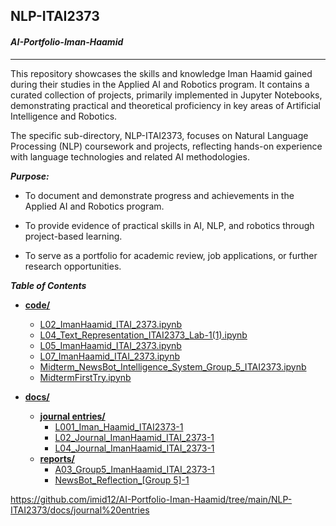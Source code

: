 ## NLP-ITAI2373 
#### ***AI-Portfolio-Iman-Haamid***
---
This repository showcases the skills and knowledge Iman Haamid gained during their studies in the Applied AI and Robotics program. It contains a curated collection of projects, primarily implemented in Jupyter Notebooks, demonstrating practical and theoretical proficiency in key areas of Artificial Intelligence and Robotics.

The specific sub-directory, NLP-ITAI2373, focuses on Natural Language Processing (NLP) coursework and projects, reflecting hands-on experience with language technologies and related AI methodologies.

***Purpose:***

- To document and demonstrate progress and achievements in the Applied AI and Robotics program.

- To provide evidence of practical skills in AI, NLP, and robotics through project-based learning.

- To serve as a portfolio for academic review, job applications, or further research opportunities.

***Table of Contents***

  - **[code/](https://github.com/imid12/AI-Portfolio-Iman-Haamid/tree/main/NLP-ITAI2373/code)**

      - [L02\_ImanHaamid\_ITAI\_2373.ipynb](https://github.com/imid12/AI-Portfolio-Iman-Haamid/blob/main/NLP-ITAI2373/code/L02_ImanHaamid_ITAI_2373.ipynb)
      - [L04\_Text\_Representation\_ITAI2373\_Lab-1(1).ipynb](https://github.com/imid12/AI-Portfolio-Iman-Haamid/blob/main/NLP-ITAI2373/code/L04_Text_Representation_ITAI2373_Lab-1\(1\).ipynb)
      - [L05\_ImanHaamid\_ITAI\_2373.ipynb](https://github.com/imid12/AI-Portfolio-Iman-Haamid/blob/main/NLP-ITAI2373/code/L05_ImanHaamid_ITAI_2373.ipynb)
      - [L07\_ImanHaamid\_ITAI\_2373.ipynb](https://github.com/imid12/AI-Portfolio-Iman-Haamid/blob/main/NLP-ITAI2373/code/L07_ImanHaamid_ITAI_2373.ipynb)
      - [Midterm\_NewsBot\_Intelligence\_System\_Group\_5\_ITAI2373.ipynb](https://github.com/imid12/AI-Portfolio-Iman-Haamid/blob/main/NLP-ITAI2373/code/Midterm_NewsBot_Intelligence_System_Group_5_ITAI2373.ipynb)
      - [MidtermFirstTry.ipynb](https://github.com/imid12/AI-Portfolio-Iman-Haamid/blob/main/NLP-ITAI2373/code/MidtermFirstTry.ipynb)

  - **[docs/](https://github.com/imid12/AI-Portfolio-Iman-Haamid/tree/main/NLP-ITAI2373/docs)**

      - **[journal entries/](https://github.com/imid12/AI-Portfolio-Iman-Haamid/tree/main/NLP-ITAI2373/docs/journal%20entries)**
          - [L001\_Iman\_Haamid\_ITAI2373-1](https://github.com/imid12/AI-Portfolio-Iman-Haamid/tree/main/NLP-ITAI2373/docs/journal%20entries/L001_Iman_Haamid_ITAI2373-1.md)
          - [L02\_Journal\_ImanHaamid\_ITAI\_2373-1](https://github.com/imid12/AI-Portfolio-Iman-Haamid/tree/main/NLP-ITAI2373/docs/journal%20entries/L02_Journal_ImanHaamid_ITAI_2373-1.md)
          - [L04\_Journal\_ImanHaamid\_ITAI\_2373-1](https://github.com/imid12/AI-Portfolio-Iman-Haamid/tree/main/NLP-ITAI2373/docs/journal%20entries/L04_Journal_ImanHaamid_ITAI_2373-1.md)
      - **[reports/](https://github.com/imid12/AI-Portfolio-Iman-Haamid/tree/main/NLP-ITAI2373/docs/reports)**
          - [A03\_Group5\_ImanHaamid\_ITAI\_2373-1](https://github.com/imid12/AI-Portfolio-Iman-Haamid/blob/main/NLP-ITAI2373/docs/reports/A03_Group5_ImanHaamid_ITAI_2373-1.md)
          - [NewsBot\_Reflection\_[Group 5]-1](https://github.com/imid12/AI-Portfolio-Iman-Haamid/blob/main/NLP-ITAI2373/docs/reports/NewsBot_Reflection_%255BGroup%25205%255D-1.md)


https://github.com/imid12/AI-Portfolio-Iman-Haamid/tree/main/NLP-ITAI2373/docs/journal%20entries
